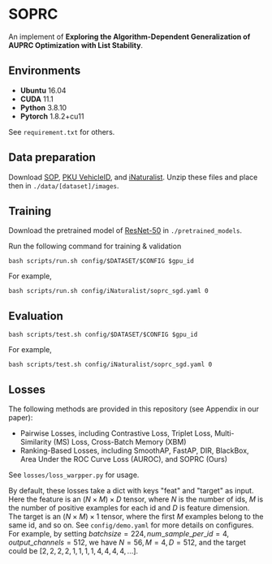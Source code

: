 # SOPRC
An implement of **Exploring the Algorithm-Dependent Generalization of AUPRC Optimization with List Stability**.

## Environments
* **Ubuntu** 16.04
* **CUDA** 11.1
* **Python** 3.8.10
* **Pytorch** 1.8.2+cu11

See `requirement.txt` for others.

## Data preparation

Download [SOP](https://drive.google.com/uc?export=download&id=1TclrpQOF_ullUP99wk_gjGN8pKvtErG8), [PKU VehicleID](https://www.pkuml.org/resources/pku-vehicleid.html), and [iNaturalist](https://github.com/visipedia/inat_comp/tree/master/2018#Data). Unzip these files and place then in `./data/[dataset]/images`.

## Training

Download the pretrained model of [ResNet-50](https://download.pytorch.org/models/resnet50-0676ba61.pth) in `./pretrained_models`.

Run the following command for training & validation

```shell
bash scripts/run.sh config/$DATASET/$CONFIG $gpu_id
```

For example,
```shell
bash scripts/run.sh config/iNaturalist/soprc_sgd.yaml 0
```

## Evaluation

```shell
bash scripts/test.sh config/$DATASET/$CONFIG $gpu_id
```

For example,
```shell
bash scripts/test.sh config/iNaturalist/soprc_sgd.yaml 0
```

## Losses

The following methods are provided in this repository (see Appendix in our paper):

* Pairwise Losses, including Contrastive Loss, Triplet Loss, Multi-Similarity (MS) Loss, Cross-Batch Memory (XBM)
* Ranking-Based Losses, including SmoothAP, FastAP, DIR, BlackBox, Area Under the ROC Curve Loss (AUROC), and SOPRC (Ours)

See `losses/loss_warpper.py` for usage.

By default, these losses take a dict with keys "feat" and "target" as input.
Here the feature is an $(N\times M) \times D$ tensor, where $N$ is the number of ids, $M$ is the number of positive examples for each id and $D$ is feature dimension.
The target is an $(N\times M) \times 1$ tensor, where the first $M$ examples belong to the same id, and so on.
See `config/demo.yaml` for more details on configures. For example, by setting $batchsize = 224, num\_sample\_per\_id = 4, output\_channels = 512$, we have $N = 56, M = 4, D = 512$, and the target could be $[2,2,2,2,1,1,1,1,4,4,4,4,...]$.
